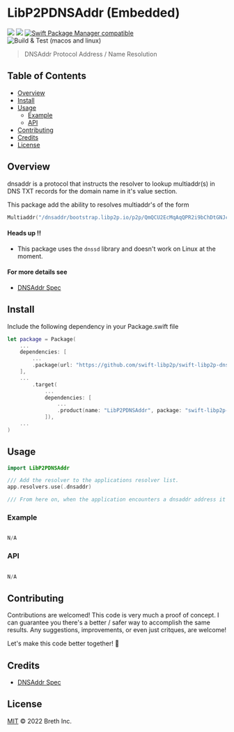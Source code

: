 # LibP2PDNSAddr (Embedded)

[![](https://img.shields.io/badge/made%20by-Breth-blue.svg?style=flat-square)](https://breth.app)
[![](https://img.shields.io/badge/project-libp2p-yellow.svg?style=flat-square)](http://libp2p.io/)
[![Swift Package Manager compatible](https://img.shields.io/badge/SPM-compatible-blue.svg?style=flat-square)](https://github.com/apple/swift-package-manager)
![Build & Test (macos and linux)](https://github.com/swift-libp2p/swift-libp2p-dnsaddr/actions/workflows/build+test.yml/badge.svg)

> DNSAddr Protocol Address / Name Resolution

## Table of Contents

- [Overview](#overview)
- [Install](#install)
- [Usage](#usage)
  - [Example](#example)
  - [API](#api)
- [Contributing](#contributing)
- [Credits](#credits)
- [License](#license)

## Overview
dnsaddr is a protocol that instructs the resolver to lookup multiaddr(s) in DNS TXT records for the domain name in it's value section.

This package add the ability to resolves multiaddr's of the form 

```Swift
Multiaddr("/dnsaddr/bootstrap.libp2p.io/p2p/QmQCU2EcMqAqQPR2i9bChDtGNJchTbq5TbXJJ16u19uLTa")
```

#### Heads up ‼️
- This package uses the `dnssd` library and doesn't work on Linux at the moment.

#### For more details see 
- [DNSAddr Spec](https://github.com/multiformats/multiaddr/blob/master/protocols/DNSADDR.md)


## Install 
Include the following dependency in your Package.swift file
```Swift
let package = Package(
    ...
    dependencies: [
        ...
        .package(url: "https://github.com/swift-libp2p/swift-libp2p-dnsaddr.git", .upToNextMajor(from: "0.0.1"))
    ],
    ...
        .target(
            ...
            dependencies: [
                ...
                .product(name: "LibP2PDNSAddr", package: "swift-libp2p-dnsaddr"),
            ]),
    ...
)
```

## Usage

```Swift
import LibP2PDNSAddr

/// Add the resolver to the applications resolver list. 
app.resolvers.use(.dnsaddr)

/// From here on, when the application encounters a dnsaddr address it will use this package to attempt to resolve it.

```


### Example

```Swift

N/A

```

### API
```Swift

N/A

```

## Contributing

Contributions are welcomed! This code is very much a proof of concept. I can guarantee you there's a better / safer way to accomplish the same results. Any suggestions, improvements, or even just critques, are welcome! 

Let's make this code better together! 🤝

## Credits

- [DNSAddr Spec](https://github.com/multiformats/multiaddr/blob/master/protocols/DNSADDR.md)

## License

[MIT](LICENSE) © 2022 Breth Inc.
